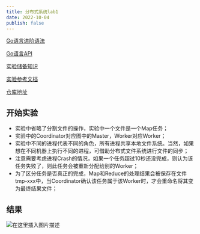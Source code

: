 ```yaml
---
title: 分布式系统lab1
date: 2022-10-04
publish: false
---
```




[Go语言进阶语法](http://c.biancheng.net/view/9.html)

[Go语言API]( https://studygolang.com/pkgdoc )

[实验储备知识](https://mit-public-courses-cn-translatio.gitbook.io/mit6-824/lecture-01-introduction)

[实验参考文档](https://pdos.csail.mit.edu/6.824/labs/lab-mr.html)

[仓库地址](https://gitee.com/xjyzj/6.824)

## 开始实验

* 实验中省略了分割文件的操作，实验中一个文件是一个Map任务；
* 实验中的Coordinator对应图中的Master，Worker对应Worker；
* 实验中不同的进程代表不同的角色，所有进程共享本地文件系统。当然，如果想在不同机器上执行不同的进程，可借助分布式文件系统进行文件的同步；
* 注意需要考虑进程Crash的情况，如果一个任务超过10秒还没完成，则认为该任务失败了，则此任务会被重新分配给别的Worker；
* 为了区分任务是否真正的完成，Map和Reduce的处理结果会被保存在文件tmp-xxx中，当Coordinator确认该任务属于该Worker时，才会重命名将其变为最终结果文件；





## 结果

![在这里插入图片描述](https://img-blog.csdnimg.cn/d8684947aaf1410ebd89fab579307a74.png)